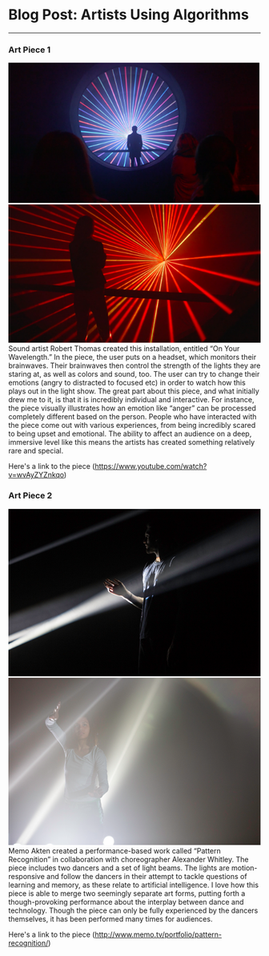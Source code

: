 # Blog Post: Artists Using Algorithms
------

### Art Piece 1
![Sarah Perrin](images/lightshow1.png?raw=true "Sarah Perrin")
![Sarah Perrin](images/lightshow2.png?raw=true "Sarah Perrin")
Sound artist Robert Thomas created this installation, entitled “On Your Wavelength.” In the piece, the user puts on a headset, which monitors their brainwaves. Their brainwaves then control the strength of the lights they are staring at, as well as colors and sound, too. The user can try to change their emotions (angry to distracted to focused etc) in order to watch how this plays out in the light show. The great part about this piece, and what initially drew me to it, is that it is incredibly individual and interactive. For instance, the piece visually illustrates how an emotion like “anger” can be processed completely different based on the person. People who have interacted with the piece come out with various experiences, from being incredibly scared to being upset and emotional. The ability to affect an audience on a deep, immersive level like this means the artists has created something relatively rare and special.

Here's a link to the piece (https://www.youtube.com/watch?v=wvAyZYZnkqo)

### Art Piece 2
![Sarah Perrin](images/lightdance.png?raw=true "Sarah Perrin")
![Sarah Perrin](images/lightdance2.png?raw=true "Sarah Perrin")
Memo Akten created a performance-based work called “Pattern Recognition” in collaboration with choreographer Alexander Whitley. The piece includes two dancers and a set of light beams. The lights are motion-responsive and follow the dancers in their attempt to tackle questions of learning and memory, as these relate to artificial intelligence. I love how this piece is able to merge two seemingly separate art forms, putting forth a though-provoking performance about the interplay between dance and technology. Though the piece can only be fully experienced by the dancers themselves, it has been performed many times for audiences. 

Here's a link to the piece (http://www.memo.tv/portfolio/pattern-recognition/)